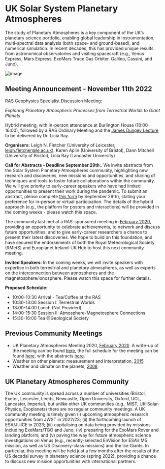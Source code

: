 # UK Solar System Planetary Atmospheres

The study of Planetary Atmospheres is a key component of the UK’s planetary science portfolio, enabling global leadership in instrumentation, multi-spectral data analysis (both space- and ground-based), and numerical simulation.  In recent decades, this has provided unique results from astronomical observatories and visiting spacecraft (e.g., Venus Express, Mars Express, ExoMars Trace Gas Orbiter, Galileo, Cassini, and Juno).  

![image](https://user-images.githubusercontent.com/4047392/182591493-bda24ebf-347c-4e2c-8fa1-613bd89014cb.png)

## Meeting Announcement - November 11th 2022

RAS Geophysics Specialist Discussion Meeting:  

*Exploring Planetary Atmospheric Processes from Terrestrial Worlds to Giant Planets*

Hybrid meeting, with in-person attendance at Burlington House (10:00-16:00), followed by a RAS Ordinary Meeting and the [James Dungey Lecture](https://ras.ac.uk/awards-and-grants/awards/2276-james-dungey-lecture) to be delivered by Dr. Licia Ray.

**Organisers:**  Leigh N. Fletcher (University of Leicester, leigh.fletcher@le.ac.uk),  Karen Aplin (University of Bristol), Dann Mitchell (University of Bristol), Licia Ray (Lancaster University)   

**Call for Abstracts - Deadline September 29th:**. We invite abstracts from the Solar System Planetary Atmospheres community, highlighting new research and discoveries, new missions and opportunities, and sharing of techniques and tools to foster future collaborations within the community.  We will give priority to early-career speakers who have had limited opportunities to present their work during the pandemic.  To submit an abstract, please complete [this form](https://forms.office.com/Pages/ResponsePage.aspx?id=MH_ksn3NTkql2rGM8aQVGxN8Wl3UNtNPs5DGMjd0UFdUNzFFUzZVWEU2NDA4MDNEME5DVDcxRTRRRi4u) by September 29th), stating your preference for in-person or virtual participation.  The details of the hybrid approach (e.g., the platform for posters and interactions) will be provided in the coming weeks - please watch this space.

The community last met at a RAS-sponsored meeting in [February 2020](https://doi.org/10.1093/astrogeo/ataa040), providing an opportunity to celebrate achievements, to network and discuss future opportunities, and to give early-career researchers a chance to present their latest discoveries.  We hope to build on this foundation, and have secured the endorsements of both the Royal Meteorological Society (RMetS) and Europlanet Ireland-UK Hub to host this next community meeting.  

**Invited Speakers:** In the coming weeks, we will invite speakers with expertise in both terrestrial and planetary atmospheres, as well as experts on the interconnection between atmospheres and the magnetosphere/ionosphere.  Please watch this space for further details.

**Proposed Schedule:**
* 10:00-10:30 Arrival - Tea/Coffee at the RAS
* 10:30-13:00 Session I: Terrestrial Worlds
* 13:00-14:00 Lunch (Not Provided)
* 14:00-15:30 Session II: Atmosphere-Magnetosphere Connections
* 15:30-16:00 Tea @Geological Society


## Previous Community Meetings

* UK Planetary Atmospheres Meeting 2020, [February 2020](https://doi.org/10.1093/astrogeo/ataa040).  A write-up of the meeting can be found [here](UKSSPA2020_astrogeo_fletcher.pdf), the full schedule for the meeting can be found [here](meeting2020.md), with the abstracts [here](UKSSPA2020_programme.pdf). 
* Weather on other planets: measurement and interpretation, [2015](https://rmets.onlinelibrary.wiley.com/doi/10.1002/wea.2761)
* Weather and climate on the planets, [2008](https://rmets.onlinelibrary.wiley.com/doi/10.1002/wea.273)  

## UK Planetary Atmospheres Community

The UK community is spread across a number of universities (Bristol, Exeter, Leicester, Leeds, Newcastle, Open University, Oxford, UCL, Lancaster, Imperial), but unlike other UK communities (e.g., MIST, UK-Solar-Physics, Exoplanets) there are no regular community meetings.   A UK community meeting is timely given (i) upcoming atmospheric research opportunities from JWST in 2022/23; (ii) the forthcoming launch of ESA/JUICE in 2023; (iii) capitalising on data being provided by missions including ExoMars/TGO and Juno; (iv) preparing for the ExoMars Rover and landing platform; and (v) paving the way for future atmospheric science investigations on Venus (e.g., recently-selected EnVision for ESA’s M5 mission, as well as US Discovery-class missions) and the Ice Giants.  In particular, this meeting will be held just a few months after the results of the US decadal survey in planetary science (spring 2022), providing a chance to discuss new mission opportunities with international partners.  
